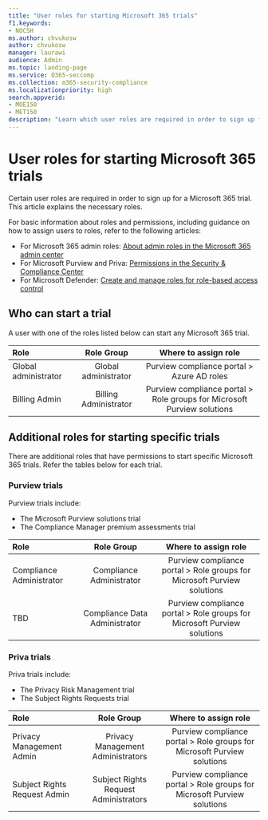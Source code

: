 ```yaml
---
title: "User roles for starting Microsoft 365 trials"
f1.keywords:
- NOCSH
ms.author: chvukosw
author: chvukosw
manager: laurawi
audience: Admin
ms.topic: landing-page
ms.service: O365-seccomp
ms.collection: m365-security-compliance
ms.localizationpriority: high
search.appverid: 
- MOE150
- MET150
description: "Learn which user roles are required in order to sign up for a trial of Microsoft 365 compliance and security products."
---
```


# User roles for starting Microsoft 365 trials

Certain user roles are required in order to sign up for a Microsoft 365 trial. This article explains the necessary roles.

For basic information about roles and permissions, including guidance on how to assign users to roles, refer to the following articles:

- For Microsoft 365 admin roles: [About admin roles in the Microsoft 365 admin center](../admin/add-users/about-admin-roles.md)
- For Microsoft Purview and Priva: [Permissions in the Security & Compliance Center](../security/office-365-security/permissions-in-the-security-and-compliance-center.md)
- For Microsoft Defender: [Create and manage roles for role-based access control](..//security/defender-endpoint/user-roles)

## Who can start a trial

A user with one of the roles listed below can start any Microsoft 365 trial.
 
| Role | Role Group | Where to assign role | 
| :------------- | :-------------: | :------------: |
| Global administrator | Global administrator   | Purview compliance portal > Azure AD roles |
| Billing Admin | Billing Administrator | Purview compliance portal > Role groups for Microsoft Purview solutions |

## Additional roles for starting specific trials

There are additional roles that have permissions to start specific Microsoft 365 trials. Refer the tables below for each trial.

### Purview trials

Purview trials include:
- The Microsoft Purview solutions trial
- The Compliance Manager premium assessments trial

| Role | Role Group | Where to assign role | 
| :------------- | :-------------: | :------------: |
| Compliance Administrator | Compliance Administrator   | Purview compliance portal > Role groups for Microsoft Purview solutions |
| TBD | Compliance Data Administrator | Purview compliance portal > Role groups for Microsoft Purview solutions |


### Priva trials

Priva trials include:
- The Privacy Risk Management trial
- The Subject Rights Requests trial

| Role | Role Group | Where to assign role | 
| :------------- | :-------------: | :------------: |
| Privacy Management Admin | Privacy Management Administrators   | Purview compliance portal > Role groups for Microsoft Purview solutions |
| Subject Rights Request Admin | Subject Rights Request Administrators | Purview compliance portal > Role groups for Microsoft Purview solutions |




